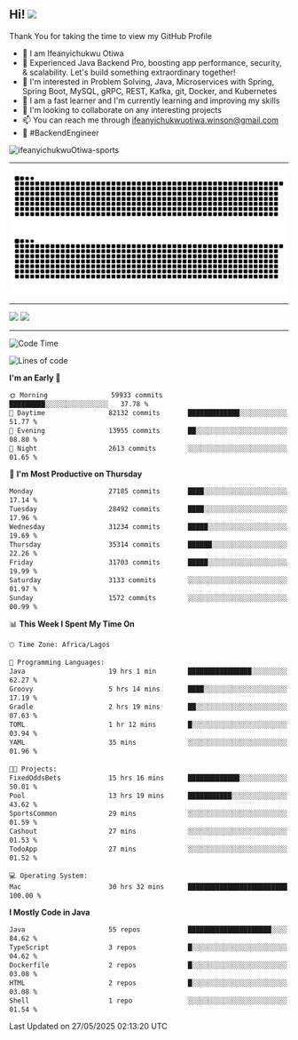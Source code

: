 <!-- BLOG-POST-LIST:START --><!-- BLOG-POST-LIST:END -->

## Hi! <img src="https://media.giphy.com/media/hvRJCLFzcasrR4ia7z/giphy.gif" width="4%"> 

Thank You for taking the time to view my GitHub Profile

- 👋 I am Ifeanyichukwu Otiwa
- 🚀 Experienced Java Backend Pro, boosting app performance, security, & scalability. Let's build something extraordinary together!
- 👀 I'm interested in Problem Solving, Java, Microservices with Spring, Spring Boot, MySQL, gRPC, REST, Kafka, git, Docker, and Kubernetes
- 🌱 I am a fast learner and I'm currently learning and improving my skills
- 💞️ I'm looking to collaborate on any interesting projects
- 📫 You can reach me through ifeanyichukwuotiwa.winson@gmail.com
- 🚀 #BackendEngineer

<p align="left" marginTop="10px"> <img src="https://komarev.com/ghpvc/?username=ifeanyichukwuOtiwa-sports&label=Profile%20views&color=0e75b6&style=for-the-badge" alt="ifeanyichukwuOtiwa-sports" /> </p>

***

<!--🐍📈SNAKEGRAPH / 🌐WEBSITE: https://github.com/Platane/snk -->
![github contribution grid snake animation](https://raw.githubusercontent.com/ifeanyichukwuOtiwa-sports/ifeanyichukwuOtiwa-sports/output/github-contribution-grid-snake-dark.svg#gh-dark-mode-only)![github contribution grid snake animation](https://raw.githubusercontent.com/ifeanyichukwuOtiwa-sports/ifeanyichukwuOtiwa-sports/output/github-contribution-grid-snake.svg#gh-light-mode-only)

***

<p float="left">
  <img float="left" src="https://github-readme-stats.vercel.app/api?username=ifeanyichukwuOtiwa-sports&count_private=true&include_all_commits=true&theme=react&show_icons=true" />
  <img float="right" src="https://github-readme-stats.vercel.app/api/top-langs/?username=ifeanyichukwuOtiwa-sports&layout=compact&show_icons=true&theme=react" /> 
</p>

***



<!--START_SECTION:waka-->
![Code Time](http://img.shields.io/badge/Code%20Time-3%2C730%20hrs%2037%20mins-blue)

![Lines of code](https://img.shields.io/badge/From%20Hello%20World%20I%27ve%20Written-47.9%20million%20lines%20of%20code-blue)

**I'm an Early 🐤** 

```text
🌞 Morning                59933 commits       █████████░░░░░░░░░░░░░░░░   37.78 % 
🌆 Daytime                82132 commits       █████████████░░░░░░░░░░░░   51.77 % 
🌃 Evening                13955 commits       ██░░░░░░░░░░░░░░░░░░░░░░░   08.80 % 
🌙 Night                  2613 commits        ░░░░░░░░░░░░░░░░░░░░░░░░░   01.65 % 
```
📅 **I'm Most Productive on Thursday** 

```text
Monday                   27185 commits       ████░░░░░░░░░░░░░░░░░░░░░   17.14 % 
Tuesday                  28492 commits       ████░░░░░░░░░░░░░░░░░░░░░   17.96 % 
Wednesday                31234 commits       █████░░░░░░░░░░░░░░░░░░░░   19.69 % 
Thursday                 35314 commits       ██████░░░░░░░░░░░░░░░░░░░   22.26 % 
Friday                   31703 commits       █████░░░░░░░░░░░░░░░░░░░░   19.99 % 
Saturday                 3133 commits        ░░░░░░░░░░░░░░░░░░░░░░░░░   01.97 % 
Sunday                   1572 commits        ░░░░░░░░░░░░░░░░░░░░░░░░░   00.99 % 
```


📊 **This Week I Spent My Time On** 

```text
🕑︎ Time Zone: Africa/Lagos

💬 Programming Languages: 
Java                     19 hrs 1 min        ████████████████░░░░░░░░░   62.27 % 
Groovy                   5 hrs 14 mins       ████░░░░░░░░░░░░░░░░░░░░░   17.19 % 
Gradle                   2 hrs 19 mins       ██░░░░░░░░░░░░░░░░░░░░░░░   07.63 % 
TOML                     1 hr 12 mins        █░░░░░░░░░░░░░░░░░░░░░░░░   03.94 % 
YAML                     35 mins             ░░░░░░░░░░░░░░░░░░░░░░░░░   01.96 % 

🐱‍💻 Projects: 
FixedOddsBets            15 hrs 16 mins      █████████████░░░░░░░░░░░░   50.01 % 
Pool                     13 hrs 19 mins      ███████████░░░░░░░░░░░░░░   43.62 % 
SportsCommon             29 mins             ░░░░░░░░░░░░░░░░░░░░░░░░░   01.59 % 
Cashout                  27 mins             ░░░░░░░░░░░░░░░░░░░░░░░░░   01.53 % 
TodoApp                  27 mins             ░░░░░░░░░░░░░░░░░░░░░░░░░   01.52 % 

💻 Operating System: 
Mac                      30 hrs 32 mins      █████████████████████████   100.00 % 
```

**I Mostly Code in Java** 

```text
Java                     55 repos            █████████████████████░░░░   84.62 % 
TypeScript               3 repos             █░░░░░░░░░░░░░░░░░░░░░░░░   04.62 % 
Dockerfile               2 repos             █░░░░░░░░░░░░░░░░░░░░░░░░   03.08 % 
HTML                     2 repos             █░░░░░░░░░░░░░░░░░░░░░░░░   03.08 % 
Shell                    1 repo              ░░░░░░░░░░░░░░░░░░░░░░░░░   01.54 % 
```




 Last Updated on 27/05/2025 02:13:20 UTC
<!--END_SECTION:waka-->

<!--
<p align="center">
![trophy](https://github-profile-trophy.vercel.app/?username=ifeanyichukwuOtiwa-sports&theme=onedark) (https://github.com/ryo-ma/github-profile-trophy)
</p>
-->

<!---
ifeanyi-otiwa/ifeanyi-otiwa is a ✨ special ✨ repository because its `README.md` (this file) appears on your GitHub profile.
You can click the Preview link to take a look at your changes.
--->

